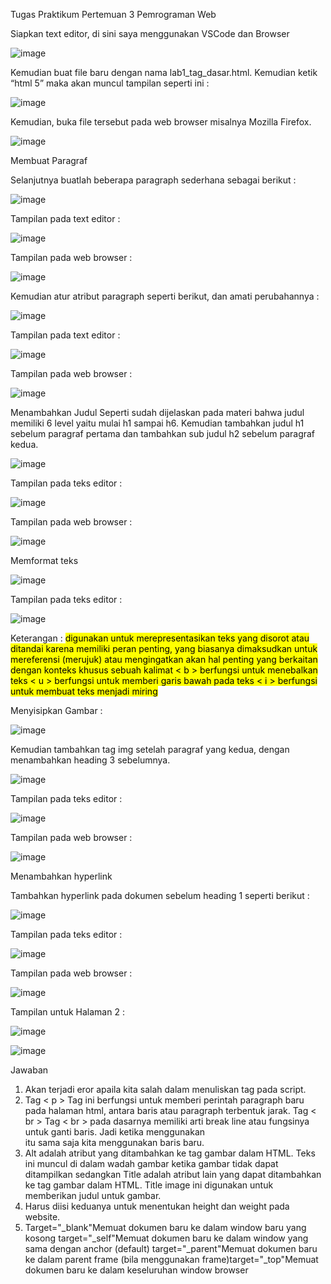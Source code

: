 Tugas Praktikum Pertemuan 3 Pemrograman Web

Siapkan text editor, di sini saya menggunakan VSCode dan Browser

![image](https://user-images.githubusercontent.com/56398506/113424235-fdda1600-93f9-11eb-8d13-57e613a8f866.png)

Kemudian buat file baru dengan nama lab1_tag_dasar.html. Kemudian ketik “html 5” maka akan muncul tampilan seperti ini :

![image](https://user-images.githubusercontent.com/56398506/113424301-23671f80-93fa-11eb-9638-85258b5e326c.png)

Kemudian, buka file tersebut pada web browser misalnya Mozilla Firefox.

![image](https://user-images.githubusercontent.com/56398506/113424335-324dd200-93fa-11eb-8949-ed0adb1a0d15.png)

Membuat Paragraf 

Selanjutnya buatlah beberapa paragraph sederhana sebagai berikut :

![image](https://user-images.githubusercontent.com/56398506/113424397-498cbf80-93fa-11eb-9dfb-89fdf7614027.png)

Tampilan pada text editor :

![image](https://user-images.githubusercontent.com/56398506/113424420-54475480-93fa-11eb-90bc-be5a23e04e22.png)

Tampilan pada web browser :

![image](https://user-images.githubusercontent.com/56398506/113424452-60331680-93fa-11eb-8e25-cb764818416c.png)

Kemudian atur atribut paragraph seperti berikut, dan amati perubahannya :

![image](https://user-images.githubusercontent.com/56398506/113424478-6aedab80-93fa-11eb-9c43-e79077f872dd.png)

Tampilan pada text editor :

![image](https://user-images.githubusercontent.com/56398506/113424500-75a84080-93fa-11eb-9094-9b0616c58a38.png)

Tampilan pada web browser :

![image](https://user-images.githubusercontent.com/56398506/113424520-7e991200-93fa-11eb-9ace-20165a1347f4.png)

Menambahkan Judul 
Seperti sudah dijelaskan pada materi bahwa judul memiliki 6 level yaitu mulai h1 sampai h6. Kemudian tambahkan judul h1 sebelum paragraf pertama dan tambahkan sub judul h2 sebelum paragraf kedua.

![image](https://user-images.githubusercontent.com/56398506/113424560-8fe21e80-93fa-11eb-8eba-1144ac06a973.png)

Tampilan pada teks editor :

![image](https://user-images.githubusercontent.com/56398506/113424581-996b8680-93fa-11eb-8320-0db76cffc848.png)

Tampilan pada web browser :

![image](https://user-images.githubusercontent.com/56398506/113424611-a6887580-93fa-11eb-82cf-765d6a334b11.png)

Memformat teks

![image](https://user-images.githubusercontent.com/56398506/113424642-b1dba100-93fa-11eb-9e1d-1e58056a4802.png)

Tampilan pada teks editor :

![image](https://user-images.githubusercontent.com/56398506/113424690-c4ee7100-93fa-11eb-81e5-cb2a6c1eba7f.png)

Keterangan :
<mark> digunakan untuk merepresentasikan teks yang disorot atau ditandai karena memiliki peran penting, yang biasanya dimaksudkan untuk mereferensi (merujuk) atau mengingatkan akan hal penting yang berkaitan dengan konteks khusus sebuah kalimat
< b > berfungsi untuk menebalkan teks
< u > berfungsi untuk memberi garis bawah pada teks
< i > berfungsi untuk membuat teks menjadi miring

Menyisipkan Gambar :

![image](https://user-images.githubusercontent.com/56398506/113424747-dcc5f500-93fa-11eb-837f-d87a56d0f35a.png)

Kemudian tambahkan tag img setelah paragraf yang kedua, dengan menambahkan heading 3 sebelumnya.

![image](https://user-images.githubusercontent.com/56398506/113424776-ebaca780-93fa-11eb-84ba-19dc0906cf16.png)

Tampilan pada teks editor :

![image](https://user-images.githubusercontent.com/56398506/113424801-f6ffd300-93fa-11eb-8a30-73bcd25e9c5a.png)

Tampilan pada web browser :

![image](https://user-images.githubusercontent.com/56398506/113424920-231b5400-93fb-11eb-974c-076c111b598a.png)

Menambahkan hyperlink 

Tambahkan hyperlink pada dokumen sebelum heading 1 seperti berikut :

![image](https://user-images.githubusercontent.com/56398506/113424984-42b27c80-93fb-11eb-87db-a2b9f1929ea4.png)

Tampilan pada teks editor :

![image](https://user-images.githubusercontent.com/56398506/113425320-dc7a2980-93fb-11eb-9420-0581e100e4e7.png)

Tampilan pada web browser :

![image](https://user-images.githubusercontent.com/56398506/113425737-9a9db300-93fc-11eb-99ff-32ba831be115.png)

Tampilan untuk Halaman 2 :

![image](https://user-images.githubusercontent.com/56398506/113425775-a7220b80-93fc-11eb-9fcc-4182858a545b.png)

![image](https://user-images.githubusercontent.com/56398506/113425805-b4d79100-93fc-11eb-9d34-46704d2c552c.png)

Jawaban 
1.	Akan terjadi eror apaila kita salah dalam menuliskan tag pada script.
2.	Tag < p >
Tag ini berfungsi untuk memberi perintah paragraph baru pada halaman html, antara baris atau paragraph terbentuk jarak.
Tag < br >
Tag < br > pada dasarnya memiliki arti break line atau fungsinya untuk ganti baris. Jadi ketika menggunakan <br> itu  sama saja kita menggunakan baris baru.
3.	Alt adalah atribut yang ditambahkan ke tag gambar dalam HTML. Teks ini muncul di dalam wadah gambar ketika gambar tidak dapat ditampilkan sedangkan Title adalah atribut lain yang dapat ditambahkan ke tag gambar dalam HTML. Title image ini digunakan untuk memberikan judul untuk gambar.
4.	Harus diisi keduanya untuk menentukan height dan weight pada website.
5.	Target="_blank"Memuat dokumen baru ke dalam window baru yang kosong target="_self"Memuat dokumen baru ke dalam window yang sama dengan anchor (default) target="_parent"Memuat dokumen baru ke dalam parent frame (bila menggunakan frame)target="_top"Memuat dokumen baru ke dalam keseluruhan window browser
